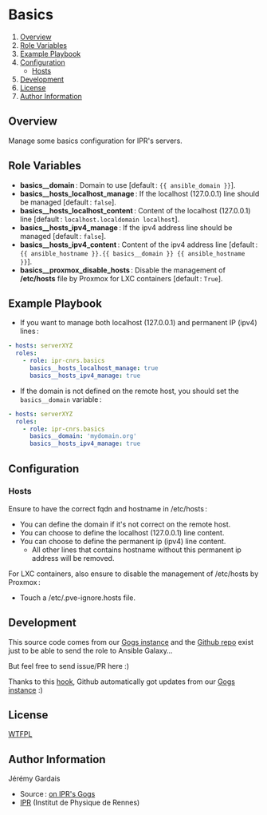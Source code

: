 # Basics

1. [Overview](#overview)
2. [Role Variables](#role-variables)
3. [Example Playbook](#example-playbook)
4. [Configuration](#configuration)
    * [Hosts](#hosts)
5. [Development](#development)
6. [License](#license)
7. [Author Information](#author-information)

## Overview

Manage some basics configuration for IPR's servers.

## Role Variables

* **basics__domain** : Domain to use [default : `{{ ansible_domain }}`].
* **basics__hosts_localhost_manage** : If the localhost (127.0.0.1) line should be managed [default : `false`].
* **basics__hosts_localhost_content** : Content of the localhost (127.0.0.1) line [default : `localhost.localdomain localhost`].
* **basics__hosts_ipv4_manage** : If the ipv4 address line should be managed [default : `false`].
* **basics__hosts_ipv4_content** : Content of the ipv4 address line [default : `{{ ansible_hostname }}.{{ basics__domain }} {{ ansible_hostname }}`].
* **basics__proxmox_disable_hosts** : Disable the management of **/etc/hosts** file by Proxmox for LXC containers [default : `True`].

## Example Playbook

* If you want to manage both localhost (127.0.0.1) and permanent IP (ipv4) lines :

``` yml
- hosts: serverXYZ
  roles:
    - role: ipr-cnrs.basics
      basics__hosts_localhost_manage: true
      basics__hosts_ipv4_manage: true
```

* If the domain is not defined on the remote host, you should set the `basics__domain` variable :

``` yml
- hosts: serverXYZ
  roles:
    - role: ipr-cnrs.basics
      basics__domain: 'mydomain.org'
      basics__hosts_ipv4_manage: true
````

## Configuration

### Hosts

Ensure to have the correct fqdn and hostname in /etc/hosts :
- You can define the domain if it's not correct on the remote host.
- You can choose to define the localhost (127.0.0.1) line content.
- You can choose to define the permanent ip (ipv4) line content.
  - All other lines that contains hostname without this permanent ip address will be removed.

For LXC containers, also ensure to disable the management of /etc/hosts by Proxmox :
- Touch a /etc/.pve-ignore.hosts file.

## Development

This source code comes from our [Gogs instance][basics source] and the [Github repo][basics github] exist just to be able to send the role to Ansible Galaxy…

But feel free to send issue/PR here :)

Thanks to this [hook][gogs to github hook], Github automatically got updates from our [Gogs instance][basics source] :)

## License

[WTFPL][wtfpl website]

## Author Information

Jérémy Gardais
* Source : [on IPR's Gogs][basics source]
* [IPR][ipr website] (Institut de Physique de Rennes)

[gogs to github hook]: https://stackoverflow.com/a/21998477
[basics source]: https://git.ipr.univ-rennes1.fr/cellinfo/ansible.basics
[basics github]: https://github.com/ipr-cnrs/basics
[wtfpl website]: http://www.wtfpl.net/about/
[ipr website]: https://ipr.univ-rennes1.fr/
